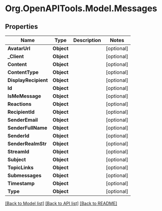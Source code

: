 
# Org.OpenAPITools.Model.Messages

## Properties

Name | Type | Description | Notes
------------ | ------------- | ------------- | -------------
**AvatarUrl** | **Object** |  | [optional] 
**_Client** | **Object** |  | [optional] 
**Content** | **Object** |  | [optional] 
**ContentType** | **Object** |  | [optional] 
**DisplayRecipient** | **Object** |  | [optional] 
**Id** | **Object** |  | [optional] 
**IsMeMessage** | **Object** |  | [optional] 
**Reactions** | **Object** |  | [optional] 
**RecipientId** | **Object** |  | [optional] 
**SenderEmail** | **Object** |  | [optional] 
**SenderFullName** | **Object** |  | [optional] 
**SenderId** | **Object** |  | [optional] 
**SenderRealmStr** | **Object** |  | [optional] 
**StreamId** | **Object** |  | [optional] 
**Subject** | **Object** |  | [optional] 
**TopicLinks** | **Object** |  | [optional] 
**Submessages** | **Object** |  | [optional] 
**Timestamp** | **Object** |  | [optional] 
**Type** | **Object** |  | [optional] 

[[Back to Model list]](../README.md#documentation-for-models)
[[Back to API list]](../README.md#documentation-for-api-endpoints)
[[Back to README]](../README.md)

